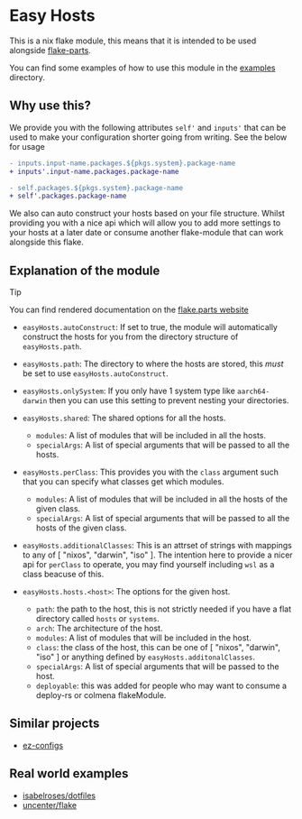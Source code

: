 # Easy Hosts

This is a nix flake module, this means that it is intended to be used alongside [flake-parts](https://flake.parts).

You can find some examples of how to use this module in the [examples](./examples) directory.

## Why use this?

We provide you with the following attributes `self'` and `inputs'` that can be used to make your configuration shorter going from writing. See the below for usage

```diff
- inputs.input-name.packages.${pkgs.system}.package-name
+ inputs'.input-name.packages.package-name

- self.packages.${pkgs.system}.package-name
+ self'.packages.package-name
```

We also can auto construct your hosts based on your file structure. Whilst providing you with a nice api which will allow you to add more settings to your hosts at a later date or consume another flake-module that can work alongside this flake.

## Explanation of the module

> [!TIP]
> You can find rendered documentation on the [flake.parts website](https://flake.parts/options/easy-hosts.html)

- `easyHosts.autoConstruct`: If set to true, the module will automatically construct the hosts for you from the directory structure of `easyHosts.path`.

- `easyHosts.path`: The directory to where the hosts are stored, this *must* be set to use `easyHosts.autoConstruct`.

- `easyHosts.onlySystem`: If you only have 1 system type like `aarch64-darwin` then you can use this setting to prevent nesting your directories.

- `easyHosts.shared`: The shared options for all the hosts.
  - `modules`: A list of modules that will be included in all the hosts.
  - `specialArgs`: A list of special arguments that will be passed to all the hosts.

- `easyHosts.perClass`: This provides you with the `class` argument such that you can specify what classes get which modules.
  - `modules`: A list of modules that will be included in all the hosts of the given class.
  - `specialArgs`: A list of special arguments that will be passed to all the hosts of the given class.

- `easyHosts.additionalClasses`: This is an attrset of strings with mappings to any of [ "nixos", "darwin", "iso" ]. The intention here to provide a nicer api for `perClass` to operate, you may find yourself including `wsl` as a class beacuse of this.

- `easyHosts.hosts.<host>`: The options for the given host.
  - `path`: the path to the host, this is not strictly needed if you have a flat directory called `hosts` or `systems`.
  - `arch`: The architecture of the host.
  - `modules`: A list of modules that will be included in the host.
  - `class`: the class of the host, this can be one of [ "nixos", "darwin", "iso" ] or anything defined by `easyHosts.additonalClasses`.
  - `specialArgs`: A list of special arguments that will be passed to the host.
  - `deployable`: this was added for people who may want to consume a deploy-rs or colmena flakeModule.

## Similar projects

- [ez-configs](https://github.com/ehllie/ez-configs)

## Real world examples

- [isabelroses/dotfiles](https://github.com/isabelroses/dotfiles)
- [uncenter/flake](https://github.com/uncenter/flake)
